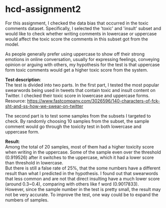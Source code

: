 # hcd-assignment2
For this assignment, I checked the data bias that occurred in the toxic comments dataset. Specifically, I selected the 'toxic' and 'insult' subset and would like to check whether writing comments in lowercase or uppercase would affect the toxic score the comments in this subset got from the model.

As people generally prefer using uppercase to show off their strong emotions in online conversation, usually for expressing feelings, conveying opinion or arguing with others, my hypothesis for the test is that uppercase form toxic comments would get a higher toxic score from the system.

**Test description**:\
The test is divided into two parts. In the first part, I tested the most popular swearwords being used in tweets that contain toxic and insult content on Twitter. I checked their toxic score in lowercase and uppercase forms. \
 Resource: https://www.fastcompany.com/3026596/140-characters-of-fck-sht-and-ss-how-we-swear-on-twitter

The second part is to test some samples from the subsets I targeted to check. By randomly choosing 10 samples from the subset, the sample comment would go through the toxicity test in both lowercase and uppercase form. 

**Result**:\
Among the total of 20 samples, most of them had a higher toxicity score when writing in the uppercase. Some of the sample even over the threshold (0.919526) after it switches to the uppercase, which it had a lower score than threshold in lowercase. \
But there is still a false rate of 25%, that the some numbers have a different result than what I predicted in the hypothesis. I found out that swearwords that less common and are not that direct insulting have a much lower score (around 0.3~0.4), comparing with others like f word (0.9017833).\
However, since the sample number in the test is pretty small, the result may not be very accurate. To improve the test, one way could be to expand the numbers of samples. 
